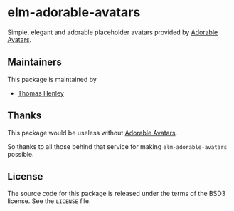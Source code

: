 elm-adorable-avatars
============

Simple, elegant and adorable placeholder avatars provided by [Adorable Avatars](http://avatars.adorable.io/).

Maintainers
-----------

This package is maintained by

 - [Thomas Henley](https://github.com/hendore)

Thanks
------

This package would be useless without [Adorable Avatars](http://avatars.adorable.io/).

So thanks to all those behind that service for making `elm-adorable-avatars` possible.

License
-------

The source code for this package is released under the terms of the BSD3
license. See the `LICENSE` file.
